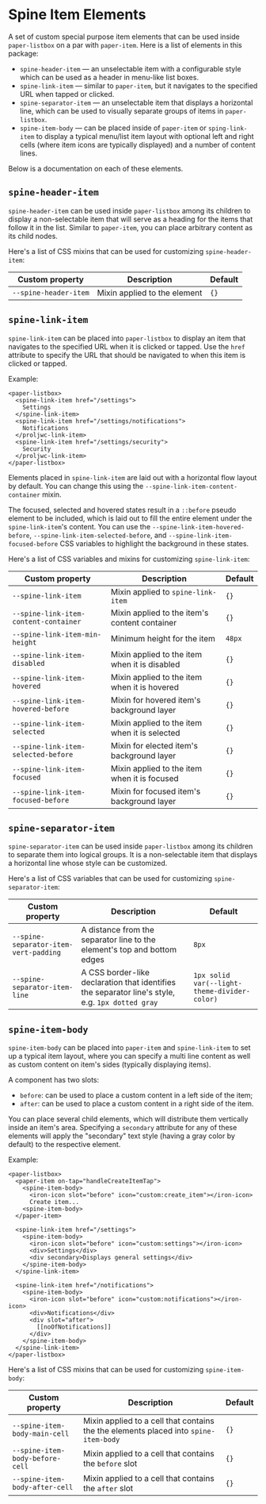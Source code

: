 # Spine Item Elements

A set of custom special purpose item elements that can be used inside `paper-listbox` on a par with 
`paper-item`. Here is a list of elements in this package:
- `spine-header-item` — an unselectable item with a configurable style which can be used as a 
  header in menu-like list boxes.
- `spine-link-item` — similar to `paper-item`, but it navigates to the specified URL when tapped
  or clicked.
- `spine-separator-item` — an unselectable item that displays a horizontal line, which can be used
  to visually separate groups of items in `paper-listbox`.
- `spine-item-body` — can be placed inside of `paper-item` or `sping-link-item` to display a 
  typical menu/list item layout with optional left and right cells (where item icons are typically 
  displayed) and a number of content lines.
  
Below is a documentation on each of these elements.

## `spine-header-item`

`spine-header-item` can be used inside `paper-listbox` among its children to display a
non-selectable item that will serve as a heading for the items that follow it in the list.
Similar to `paper-item`, you can place arbitrary content as its child nodes.

Here's a list of CSS mixins that can be used for customizing `spine-header-item`:

Custom property       | Description                  | Default
----------------------|------------------------------|--------
`--spine-header-item` | Mixin applied to the element | `{}`

## `spine-link-item`

`spine-link-item` can be placed into `paper-listbox` to display an item that navigates to the
specified URL when it is clicked or tapped. Use the `href` attribute to specify the URL that should
be navigated to when this item is clicked or tapped.

Example:
```
<paper-listbox>
  <spine-link-item href="/settings">
    Settings
  </spine-link-item>
  <spine-link-item href="/settings/notifications">
    Notifications
  </proljwc-link-item>
  <spine-link-item href="/settings/security">
    Security
  </proljwc-link-item>
</paper-listbox>
```

Elements placed in `spine-link-item` are laid out with a horizontal flow layout by default.
You can change this using the `--spine-link-item-content-container` mixin.

The focused, selected and hovered states result in a `::before` pseudo element to be included, which
is laid out to fill the entire element under the `spine-link-item`'s content. You can use the
`--spine-link-item-hovered-before`,
`--spine-link-item-selected-before`, and `--spine-link-item-focused-before` CSS variables to
highlight the background in these states.

Here's a list of CSS variables and mixins for customizing `spine-link-item`:

Custom property                       | Description                                   | Default
--------------------------------------|-----------------------------------------------|----------
`--spine-link-item`                   | Mixin applied to `spine-link-item`            | `{}`
`--spine-link-item-content-container` | Mixin applied to the item's content container | `{}`
`--spine-link-item-min-height`        | Minimum height for the item                   | `48px`
`--spine-link-item-disabled`          | Mixin applied to the item when it is disabled | `{}`
`--spine-link-item-hovered`           | Mixin applied to the item when it is hovered  | `{}`
`--spine-link-item-hovered-before`    | Mixin for hovered item's background layer     | `{}`
`--spine-link-item-selected`          | Mixin applied to the item when it is selected | `{}`
`--spine-link-item-selected-before`   | Mixin for elected item's background layer     | `{}`
`--spine-link-item-focused`           | Mixin applied to the item when it is focused  | `{}`
`--spine-link-item-focused-before`    | Mixin for focused item's background layer     | `{}`

## `spine-separator-item`

`spine-separator-item` can be used inside `paper-listbox` among its children to separate them into
logical groups. It is a non-selectable item that displays a horizontal line whose style can be 
customized.

Here's a list of CSS variables that can be used for customizing `spine-separator-item`:

Custom property                       | Description                                                              | Default
--------------------------------------|--------------------------------------------------------------------------|----------
`--spine-separator-item-vert-padding` | A distance from the separator line to the element's top and bottom edges | `8px`
`--spine-separator-item-line`         | A CSS border-like declaration that identifies the separator line's style, e.g. `1px dotted gray` | `1px solid var(--light-theme-divider-color)`

## `spine-item-body`

`spine-item-body` can be placed into `paper-item` and `spine-link-item` to set up a typical item
layout, where you can specify a multi line content as well as custom content on item's sides
(typically displaying items).

A component has two slots:
- `before`: can be used to place a custom content in a left side of the item;
- `after`: can be used to place a custom content in a right side of the item.

You can place several child elements, which will distribute them vertically inside an item's area.
Specifying a `secondary` attribute for any of these elements will apply the "secondary" text style
(having a gray color by default) to the respective element.

Example:
```
<paper-listbox>
  <paper-item on-tap="handleCreateItemTap">
    <spine-item-body>
      <iron-icon slot="before" icon="custom:create_item"></iron-icon>
      Create item...
    <spine-item-body>
  </paper-item>

  <spine-link-item href="/settings">
    <spine-item-body>
      <iron-icon slot="before" icon="custom:settings"></iron-icon>
      <div>Settings</div>
      <div secondary>Displays general settings</div>
    </spine-item-body>
  </spine-link-item>

  <spine-link-item href="/notifications">
    <spine-item-body>
      <iron-icon slot="before" icon="custom:notifications"></iron-icon>
      <div>Notifications</div>
      <div slot="after">
        [[noOfNotifications]]
      </div>
    </spine-item-body>
  </spine-link-item>
</paper-listbox>
```

Here's a list of CSS mixins that can be used for customizing `spine-item-body`:

Custom property                 | Description                                             | Default
--------------------------------|---------------------------------------------------------|----------
`--spine-item-body-main-cell`   | Mixin applied to a cell that contains the the elements placed into `spine-item-body` | `{}`
`--spine-item-body-before-cell` | Mixin applied to a cell that contains the `before` slot | `{}`
`--spine-item-body-after-cell`  | Mixin applied to a cell that contains the `after` slot  | `{}`
